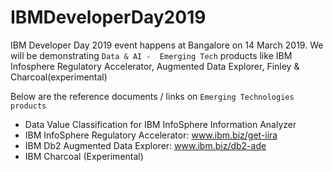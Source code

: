 # IBMDeveloperDay2019

IBM Developer Day 2019 event happens at Bangalore on 14 March 2019.  We will be demonstrating `Data & AI -  Emerging Tech` products like IBM Infosphere Regulatory Accelerator, Augmented Data Explorer, Finley & Charcoal(experimental)

Below are the reference documents / links on `Emerging Technologies products`

- Data Value Classification for IBM InfoSphere Information Analyzer 
- IBM InfoSphere Regulatory Accelerator: www.ibm.biz/get-iira
- IBM Db2 Augmented Data Explorer: www.ibm.biz/db2-ade
- IBM Charcoal (Experimental)
